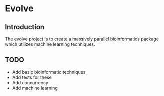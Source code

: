 Evolve
======


Introduction
--------------

The evolve project is to create a massively parallel bioinformatics package which utilizes machine learning techniques.

TODO
--------------
* Add basic bioinformatic techniques
* Add tests for these
* Add concurrency
* Add machine learning

